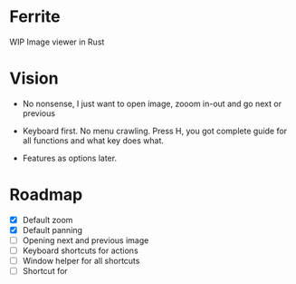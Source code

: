 # Ferrite
WIP Image viewer in Rust

# Vision
* No nonsense, I just want to open image, zooom in-out and go next or previous

* Keyboard first. No menu crawling. Press H, you got complete guide for all functions and what key does what.

* Features as options later.

# Roadmap

- [x] Default zoom
- [X] Default panning
- [ ] Opening next and previous image
- [ ] Keyboard shortcuts for actions
- [ ] Window helper for all shortcuts
- [ ] Shortcut for 